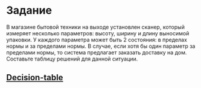 # Задание

В магазине бытовой техники на выходе установлен сканер, который измеряет несколько параметров: высоту, ширину и длину выносимой упаковки. У каждого параметра может быть 2 состояния: в пределах нормы и за пределами нормы. В случае, если хотя бы один параметр за пределами нормы, то система предлагает заказать доставку на дом. Составьте таблицу решений для данной ситуации.
							
## [Decision-table](https://github.com/reshikoveqa/test-tasks/blob/main/decision-tables/decision-table-1.pdf)

